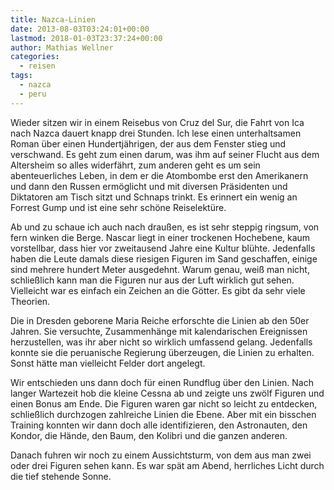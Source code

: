 ```yaml
---
title: Nazca-Linien
date: 2013-08-03T03:24:01+00:00
lastmod: 2018-01-03T23:37:24+00:00
author: Mathias Wellner
categories:
  - reisen
tags:
  - nazca
  - peru
---
```

Wieder sitzen wir in einem Reisebus von Cruz del Sur, die Fahrt von Ica nach Nazca dauert knapp drei Stunden. Ich lese einen unterhaltsamen Roman über einen Hundertjährigen, der aus dem Fenster stieg und verschwand. Es geht zum einen darum, was ihm auf seiner Flucht aus dem Altersheim so alles widerfährt, zum anderen geht es um sein abenteuerliches Leben, in dem er die Atombombe erst den Amerikanern und dann den Russen ermöglicht und mit diversen Präsidenten und Diktatoren am Tisch sitzt und Schnaps trinkt. Es erinnert ein wenig an Forrest Gump und ist eine sehr schöne Reiselektüre. 

Ab und zu schaue ich auch nach draußen, es ist sehr steppig ringsum, von fern winken die Berge. Nascar liegt in einer trockenen Hochebene, kaum vorstellbar, dass hier vor zweitausend Jahre eine Kultur blühte. Jedenfalls haben die Leute damals diese riesigen Figuren im Sand geschaffen, einige sind mehrere hundert Meter ausgedehnt. Warum genau, weiß man nicht, schließlich kann man die Figuren nur aus der Luft wirklich gut sehen. Vielleicht war es einfach ein Zeichen an die Götter. Es gibt da sehr viele Theorien.

Die in Dresden geborene Maria Reiche erforschte die Linien ab den 50er Jahren. Sie versuchte, Zusammenhänge mit kalendarischen Ereignissen herzustellen, was ihr aber nicht so wirklich umfassend gelang. Jedenfalls konnte sie die peruanische Regierung überzeugen, die Linien zu erhalten. Sonst hätte man vielleicht Felder dort angelegt. 

Wir entschieden uns dann doch für einen Rundflug über den Linien. Nach langer Wartezeit hob die kleine Cessna ab und zeigte uns zwölf Figuren und einen Bonus am Ende. Die Figuren waren gar nicht so leicht zu entdecken, schließlich durchzogen zahlreiche Linien die Ebene. Aber mit ein bisschen Training konnten wir dann doch alle identifizieren, den Astronauten, den Kondor, die Hände, den Baum, den Kolibri und die ganzen anderen. 

Danach fuhren wir noch zu einem Aussichtsturm, von dem aus man zwei oder drei Figuren sehen kann. Es war spät am Abend, herrliches Licht durch die tief stehende Sonne.